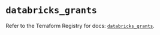 # `databricks_grants`

Refer to the Terraform Registry for docs: [`databricks_grants`](https://registry.terraform.io/providers/databricks/databricks/1.94.0/docs/resources/grants).
